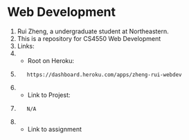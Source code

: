 # Web Development

1. Rui Zheng, a undergraduate student at Northeastern.
1. This is a repository for CS4550 Web Development
1. Links:
1.    -   Root on Heroku:
1.        https://dashboard.heroku.com/apps/zheng-rui-webdev
1.    -   Link to Projest:
1.        N/A
1.    -   Link to assignment
